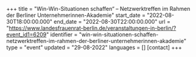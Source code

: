 +++
title = "Win-Win-Situationen schaffen“ – Netzwerktreffen im Rahmen der Berliner Unternehmerinnen-Akademie"
start_date = "2022-08-30T18:00:00.000"
end_date = "2022-08-30T22:00:00.000"
url = "https://www.landesfrauenrat-berlin.de/veranstaltungen-in-berlin/?event_id1=6209"
identifier = "win-win-situationen-schaffen-netzwerktreffen-im-rahmen-der-berliner-unternehmerinnen-akademie"
type = "event"
updated = "29-08-2022"
languages = []
[contact]
+++